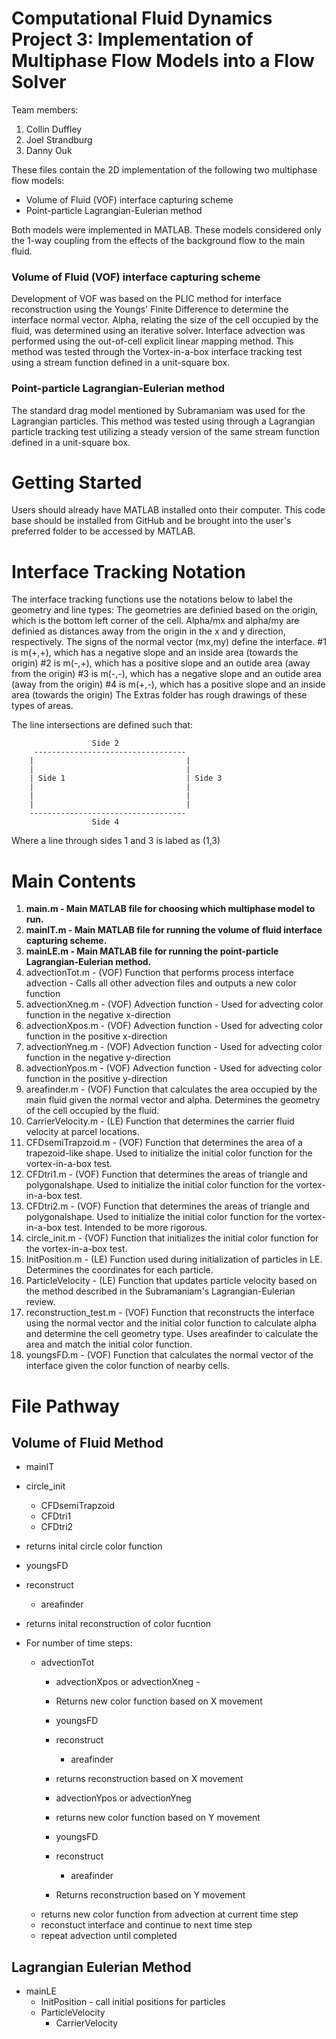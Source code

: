 # Computational Fluid Dynamics Project 3: Implementation of Multiphase Flow Models into a Flow Solver
Team members: 
1. Collin Duffley
2. Joel Strandburg
3. Danny Ouk

These files contain the 2D implementation of the following two multiphase flow models: 
* Volume of Fluid (VOF) interface capturing scheme
* Point-particle Lagrangian-Eulerian method

Both models were implemented in MATLAB. These models considered only the 1-way coupling from the effects of the background flow to the main fluid. 
### Volume of Fluid (VOF) interface capturing scheme
Development of VOF was based on the PLIC method for interface reconstruction using the Youngs' Finite Difference to determine the interface normal vector. Alpha, relating the size of the cell occupied by the fluid, was determined using an iterative solver. Interface advection was performed using the out-of-cell explicit linear mapping method. This method was tested through the Vortex-in-a-box interface tracking test using a stream function defined in a unit-square box.
### Point-particle Lagrangian-Eulerian method
The standard drag model mentioned by Subramaniam was used for the Lagrangian particles. This method was tested using through a Lagrangian particle tracking test utilizing a steady version of the same stream function defined in a unit-square box. 

# Getting Started
Users should already have MATLAB installed onto their computer. This code base should be installed from GitHub and be brought into the user's preferred folder to be accessed by MATLAB. 

# Interface Tracking Notation
The interface tracking functions use the notations below to label the geometry and line types:
The geometries are definied based on the origin, which is the bottom left corner of the cell. Alpha/mx and alpha/my are definied as distances away from the origin in the x and y direction, respectively. 
The signs of the normal vector (mx,my) define the interface.
#1 is m(+,+), which has a negative slope and an inside area (towards the origin)
#2 is m(-,+), which has a positive slope and an outide area (away from the origin)
#3 is m(-,-), which has a negative slope and an outide area (away from the origin)
#4 is m(+,-), which has a positive slope and an inside area (towards the origin)
The Extras folder has rough drawings of these types of areas.

The line intersections are defined such that:

                      Side 2
         ----------------------------------
        |                                  |
        |                                  |
        | Side 1                           | Side 3
        |                                  |
        |                                  |
        |                                  |
        -----------------------------------
                      Side 4
Where a line through sides 1 and 3 is labed as (1,3)

# Main Contents
1. **main.m - Main MATLAB file for choosing which multiphase model to run.**
2. **mainIT.m - Main MATLAB file for running the volume of fluid interface capturing scheme.**
3. **mainLE.m - Main MATLAB file for running the point-particle Lagrangian-Eulerian method.**
4. advectionTot.m - (VOF) Function that performs process interface advection - Calls all other advection files and outputs a new color function
5. advectionXneg.m - (VOF) Advection function - Used for advecting color function in the negative x-direction 
6. advectionXpos.m - (VOF) Advection function - Used for advecting color function in the positive x-direction 
7. advectionYneg.m - (VOF) Advection function - Used for advecting color function in the negative y-direction 
8. advectionYpos.m - (VOF) Advection function - Used for advecting color function in the positive y-direction 
9. areafinder.m - (VOF) Function that calculates the area occupied by the main fluid given the normal vector and alpha. Determines the geometry of the cell occupied by the fluid. 
10. CarrierVelocity.m - (LE) Function that determines the carrier fluid velocity at parcel locations.
11. CFDsemiTrapzoid.m - (VOF) Function that determines the area of a trapezoid-like shape. Used to initialize the initial color function for the vortex-in-a-box test. 
12. CFDtri1.m - (VOF) Function that determines the areas of triangle and polygonalshape. Used to initialize the initial color function for the vortex-in-a-box test. 
13. CFDtri2.m - (VOF) Function that determines the areas of triangle and polygonalshape. Used to initialize the initial color function for the vortex-in-a-box test. Intended to be more rigorous. 
14. circle_init.m - (VOF) Function that initializes the initial color function for the vortex-in-a-box test. 
15. InitPosition.m - (LE) Function used during initialization of particles in LE. Determines the coordinates for each particle.
16. ParticleVelocity - (LE) Function that updates particle velocity based on the method described in the Subramaniam's Lagrangian-Eulerian review.
17. reconstruction_test.m - (VOF) Function that reconstructs the interface using the normal vector and the initial color function to calculate alpha and determine the cell geometry type. Uses areafinder to calculate the area and match the initial color function. 
18. youngsFD.m - (VOF) Function that calculates the normal vector of the interface given the color function of nearby cells. 

# File Pathway
## Volume of Fluid Method
* mainIT
* circle_init
    * CFDsemiTrapzoid
    * CFDtri1
    * CFDtri2
* returns inital circle color function
    
* youngsFD
* reconstruct
   * areafinder 
* returns inital reconstruction of color fucntion
     
* For number of time steps:
  * advectionTot
    * advectionXpos or advectionXneg - 
    * Returns new color function based on X movement
    * youngsFD
    * reconstruct 
        * areafinder
    * returns reconstruction based on X movement
  
    * advectionYpos or advectionYneg
    * returns new color function based on Y movement
    * youngsFD
    * reconstruct 
        * areafinder
    * Returns reconstruction based on Y movement
  * returns new color function from advection at current time step
  * reconstuct interface and continue to next time step
  * repeat advection until completed

## Lagrangian Eulerian Method
* mainLE
  * InitPosition - call initial positions for particles
  * ParticleVelocity
     * CarrierVelocity

